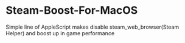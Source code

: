 # Steam-Boost-For-MacOS
Simple line of AppleScript makes disable steam_web_browser(Steam Helper) and boost up in game performance

